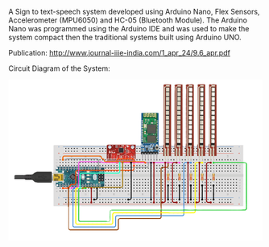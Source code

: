 A Sign to text-speech system developed using Arduino Nano, Flex Sensors, Accelerometer (MPU6050) and HC-05 (Bluetooth Module). 
The Arduino Nano was programmed using the Arduino IDE and was used to make the system compact then the traditional systems built using Arduino UNO.

Publication: http://www.journal-iiie-india.com/1_apr_24/9.6_apr.pdf

Circuit Diagram of the System:

![Circuit Diagram of the System](https://github.com/lokhandevishant/Gesture-Vocalizer/blob/main/Circuit%20Diagram.png)
